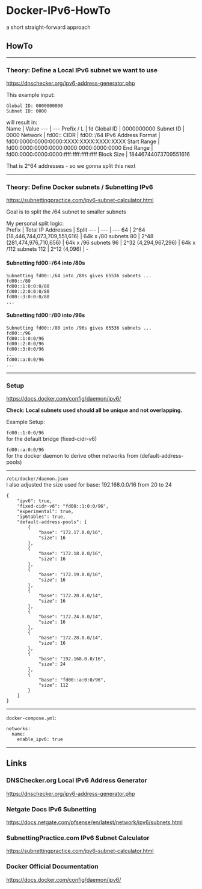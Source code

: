 # Docker-IPv6-HowTo  
a short straight-forward approach  
  
## HowTo  
  
---
  
### Theory: Define a Local IPv6 subnet we want to use  
  
https://dnschecker.org/ipv6-address-generator.php  
  
This example input:  
```
Global ID: 0000000000
Subnet ID: 0000
```
  
will result in:  
Name | Value
--- | ---
Prefix / L | fd
Global ID | 0000000000
Subnet ID | 0000
Network | fd00::
CIDR | fd00::/64
IPv6 Address Format | fd00:0000:0000:0000:XXXX:XXXX:XXXX:XXXX
Start Range | fd00:0000:0000:0000:0000:0000:0000:0000
End Range | fd00:0000:0000:0000:ffff:ffff:ffff:ffff
Block Size | 18446744073709551616

That is 2^64 addresses - so we gonna split this next  
  
---
  
### Theory: Define Docker subnets / Subnetting IPv6
  
https://subnettingpractice.com/ipv6-subnet-calculator.html  
  
Goal is to split the /64 subnet to smaller subnets  
  
My personal split logic:  
Prefix | Total IP Addresses | Split
--- | --- | ---
64 | 2^64 (18,446,744,073,709,551,616) | 64k x /80 subnets
80 | 2^48 (281,474,976,710,656) | 64k x /96 subnets
96 | 2^32 (4,294,967,296) | 64k x /112 subnets 
112 | 2^12 (4,096) | -

#### Subnetting fd00::/64 into /80s
```
Subnetting fd00::/64 into /80s gives 65536 subnets ...
fd00::/80
fd00::1:0:0:0/80
fd00::2:0:0:0/80
fd00::3:0:0:0/80
...
```
  
#### Subnetting fd00::/80 into /96s
```
Subnetting fd00::/80 into /96s gives 65536 subnets ...
fd00::/96
fd00::1:0:0/96
fd00::2:0:0/96
fd00::3:0:0/96
...
fd00::a:0:0/96
...
```
 
---
  
### Setup  
  
https://docs.docker.com/config/daemon/ipv6/  
  
**Check: Local subnets used should all be unique and not overlapping.**
  
Example Setup:  
  
`fd00::1:0:0/96`  
for the default bridge (fixed-cidr-v6)  
  
`fd00::a:0:0/96`  
for the docker daemon to derive other networks from (default-address-pools)  
  
---
  
`/etc/docker/daemon.json`  
I also adjusted the size used for base: 192.168.0.0/16 from 20 to 24  
```
{
    "ipv6": true,
    "fixed-cidr-v6": "fd00::1:0:0/96",
    "experimental": true,
    "ip6tables": true,
    "default-address-pools": [
        {
            "base": "172.17.0.0/16",
            "size": 16
        },
        {
            "base": "172.18.0.0/16",
            "size": 16
        },
        {
            "base": "172.19.0.0/16",
            "size": 16
        },
        {
            "base": "172.20.0.0/14",
            "size": 16
        },
        {
            "base": "172.24.0.0/14",
            "size": 16
        },
        {
            "base": "172.28.0.0/14",
            "size": 16
        },
        {
            "base": "192.168.0.0/16",
            "size": 24
        },
        {
            "base": "fd00::a:0:0/96",
            "size": 112
        }        
    ]
}
```
  
---
  
`docker-compose.yml`:
```
networks:
  name:
    enable_ipv6: true
```
  
---
  
## Links  
  
### DNSChecker.org Local IPv6 Address Generator  
https://dnschecker.org/ipv6-address-generator.php  
  
### Netgate Docs IPv6 Subnetting  
https://docs.netgate.com/pfsense/en/latest/network/ipv6/subnets.html  
  
### SubnettingPractice.com IPv6 Subnet Calculator  
https://subnettingpractice.com/ipv6-subnet-calculator.html  
  
### Docker Official Documentation  
https://docs.docker.com/config/daemon/ipv6/  